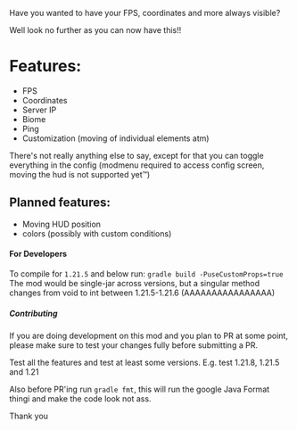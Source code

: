 Have you wanted to have your FPS, coordinates and more always visible?

Well look no further as you can now have this!!

# Features:
- FPS
- Coordinates
- Server IP
- Biome
- Ping
- Customization (moving of individual elements atm)

There's not really anything else to say, except for that you can toggle everything in the config (modmenu required to access config screen, moving the hud is not supported yet™)


## Planned features:
- Moving HUD position
- colors (possibly with custom conditions)


#### For Developers
To compile for `1.21.5` and below run: `gradle build -PuseCustomProps=true`
The mod would be single-jar across versions, but a singular method changes from void to int between 1.21.5-1.21.6 (AAAAAAAAAAAAAAAA)

##### Contributing
If you are doing development on this mod and you plan to PR at some point, please make sure to test your changes fully before submitting a PR. 

Test all the features and test at least some versions. E.g. test 1.21.8, 1.21.5 and 1.21

Also before PR'ing run `gradle fmt`, this will run the google Java Format thingi and make the code look not ass.


Thank you